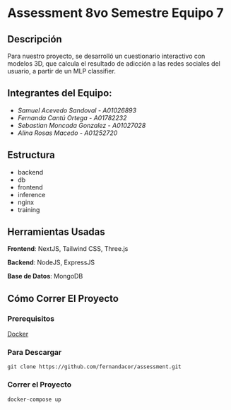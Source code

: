 # Assessment 8vo Semestre Equipo 7
## Descripción
Para nuestro proyecto, se desarrolló un cuestionario interactivo con modelos 3D, que calcula el resultado de adicción a las redes sociales del usuario, a partir de un MLP classifier.

## Integrantes del Equipo:
+ *Samuel Acevedo Sandoval - A01026893*
+ *Fernanda Cantú Ortega - A01782232*
+ *Sebastian Moncada Gonzalez - A01027028*
+ *Alina Rosas Macedo - A01252720*

## Estructura
- backend
- db
- frontend
- inference
- nginx
- training


## Herramientas Usadas

**Frontend**: NextJS, Tailwind CSS, Three.js

**Backend**: NodeJS, ExpressJS

**Base de Datos**: MongoDB

## Cómo Correr El Proyecto
### Prerequisitos

[Docker](https://www.docker.com/products/docker-desktop/)

### Para Descargar

```git clone https://github.com/fernandacor/assessment.git```

### Correr el Proyecto

```docker-compose up```


